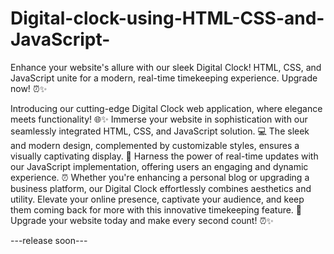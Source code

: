 # Digital-clock-using-HTML-CSS-and-JavaScript-
Enhance your website's allure with our sleek Digital Clock! HTML, CSS, and JavaScript unite for a modern, real-time timekeeping experience. Upgrade now! ⏰✨

Introducing our cutting-edge Digital Clock web application, where elegance meets functionality! 🌐✨ Immerse your website in sophistication with our seamlessly integrated HTML, CSS, and JavaScript solution. 💻 The sleek and modern design, complemented by customizable styles, ensures a visually captivating display. 🎨 Harness the power of real-time updates with our JavaScript implementation, offering users an engaging and dynamic experience. ⏰ Whether you're enhancing a personal blog or upgrading a business platform, our Digital Clock effortlessly combines aesthetics and utility. Elevate your online presence, captivate your audience, and keep them coming back for more with this innovative timekeeping feature. 🚀 Upgrade your website today and make every second count! ⏰✨


---release soon---

